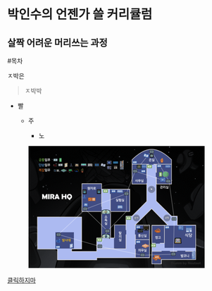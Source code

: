 박인수의 언젠가 쓸 커리큘럼
=======================
살짝 어려운 머리쓰는 과정
----------------
#목차  

ㅈ박은 
>ㅈ박박
* 빨
  - 주
    * 노   
    
    ![gimo](/images/test.png)
    
[클릭하지마](https://github.com/isp829/HU/blob/master/lecture/lecture1.md "")
    

